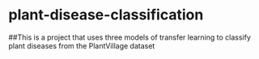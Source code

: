 # plant-disease-classification
##This is a project that uses three models of transfer learning to classify plant diseases from the PlantVillage dataset


